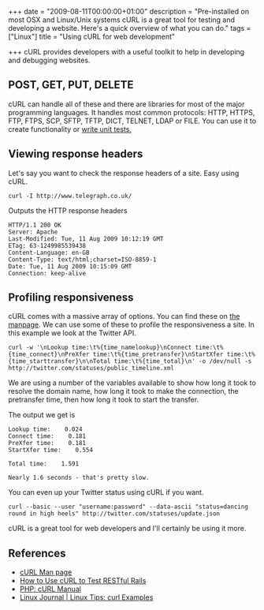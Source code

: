 +++
date = "2009-08-11T00:00:00+01:00"
description = "Pre-installed on most OSX and Linux/Unix systems cURL is a great tool for testing and developing a website. Here's a quick overview of what you can do."
tags = ["Linux"]
title = "Using cURL for web development"

+++
cURL provides developers with a useful toolkit to help in developing and debugging websites. 

## POST, GET, PUT, DELETE

cURL can handle all of these and there are libraries for most of the major programming languages. It handles most common protocols: HTTP, HTTPS, FTP, FTPS, SCP, SFTP, TFTP, DICT, TELNET, LDAP or FILE. You can use it to create functionality or [write unit tests.][1]

## Viewing response headers

Let's say you want to check the response headers of a site. Easy using cURL.

    curl -I http://www.telegraph.co.uk/

Outputs the HTTP response headers 

    HTTP/1.1 200 OK
    Server: Apache
    Last-Modified: Tue, 11 Aug 2009 10:12:19 GMT
    ETag: 63-1249985539438
    Content-Language: en-GB
    Content-Type: text/html;charset=ISO-8859-1
    Date: Tue, 11 Aug 2009 10:15:09 GMT
    Connection: keep-alive

## Profiling responsiveness

cURL comes with a massive array of options. You can find these on [the manpage][2]. We can use some of these to profile the responsiveness a site. In this example we look at the Twitter API. 

    curl -w '\nLookup time:\t%{time_namelookup}\nConnect time:\t%{time_connect}\nPreXfer time:\t%{time_pretransfer}\nStartXfer time:\t%{time_starttransfer}\n\nTotal time:\t%{time_total}\n' -o /dev/null -s http://twitter.com/statuses/public_timeline.xml  

We are using a number of the variables available to show how long it took to resolve the domain name, how long it took to make the connection, the pretransfer time, then how long it took to start the transfer.

The output we get is  

    Lookup time:    0.024
    Connect time:    0.181
    PreXfer time:    0.181
    StartXfer time:    0.554

    Total time:    1.591

    Nearly 1.6 seconds - that's pretty slow.

You can even up your Twitter status using cURL if you want.

    curl --basic --user "username:password" --data-ascii "status=dancing round in high heels" http://twitter.com/statuses/update.json 

cURL is a great tool for web developers and I'll certainly be using it more.

## References

*   [cURL Man page][2]
*   [How to Use cURL to Test RESTful Rails][1]
*   [PHP: cURL Manual][3]
*   [Linux Journal | Linux Tips: curl Examples][4]

[1]: http://blog.inquirylabs.com/2006/08/04/how-to-use-curl-to-test-restful-rails/
[2]: http://curl.haxx.se/docs/manpage.html
[3]: http://www.php.net/curl
[4]: http://linux-journal.blogspot.com/2005/04/curl-examples.html
